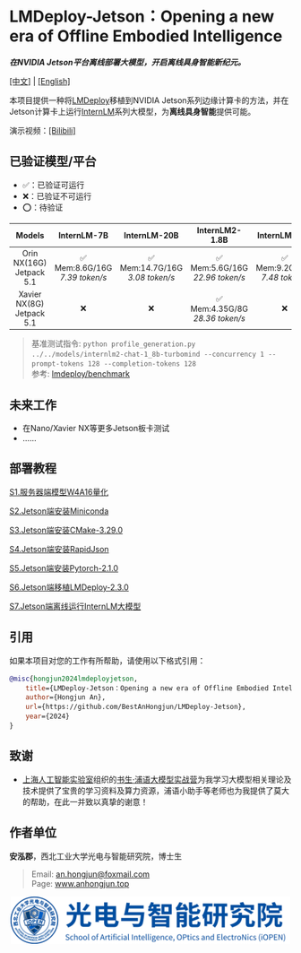 # LMDeploy-Jetson：Opening a new era of Offline Embodied Intelligence

***在NVIDIA Jetson平台离线部署大模型，开启离线具身智能新纪元。***

[[中文]](./README_zh.md) | [[English]](./README.md)

本项目提供一种将[LMDeploy](https://github.com/InternLM/lmdeploy)移植到NVIDIA Jetson系列边缘计算卡的方法，并在Jetson计算卡上运行[InternLM](https://github.com/InternLM/InternLM)系列大模型，为**离线具身智能**提供可能。

演示视频：[[Bilibili]](https://www.bilibili.com/video/BV1iC411x76Q/)

## 已验证模型/平台

* ✅：已验证可运行
* ❌：已验证不可运行
* ⭕️：待验证

|Models|InternLM-7B|InternLM-20B|InternLM2-1.8B|InternLM2-7B|InternLM2-20B|
|:-:|:-:|:-:|:-:|:-:|:-:|
|Orin NX(16G)<br>Jetpack 5.1|✅<br>Mem:8.6G/16G<br>*7.39 token/s*|✅<br>Mem:14.7G/16G<br>*3.08 token/s*|✅<br>Mem:5.6G/16G<br>*22.96 token/s*|✅<br>Mem:9.2G/16G<br>*7.48 token/s*|✅<br>Mem:14.8G/16G<br>*3.19 token/s*|
|Xavier NX(8G)<br>Jetpack 5.1|❌|❌|✅<br>Mem:4.35G/8G<br>*28.36 token/s*|❌|❌|

> 基准测试指令: ```python profile_generation.py ../../models/internlm2-chat-1_8b-turbomind --concurrency 1 --prompt-tokens 128 --completion-tokens 128``` \
> 参考: [lmdeploy/benchmark](https://github.com/InternLM/lmdeploy/blob/main/benchmark/README.md)

## 未来工作
* 在Nano/Xavier NX等更多Jetson板卡测试
* ……

## 部署教程
[S1.服务器端模型W4A16量化](./zh/s1.md)

[S2.Jetson端安装Miniconda](./zh/s2.md)

[S3.Jetson端安装CMake-3.29.0](./zh/s3.md)

[S4.Jetson端安装RapidJson](./zh/s4.md)

[S5.Jetson端安装Pytorch-2.1.0](./zh/s5.md)

[S6.Jetson端移植LMDeploy-2.3.0](./zh/s6.md)

[S7.Jetson端离线运行InternLM大模型](./zh/s7.md)


## 引用

如果本项目对您的工作有所帮助，请使用以下格式引用：

```bibtex
@misc{hongjun2024lmdeployjetson,
    title={LMDeploy-Jetson：Opening a new era of Offline Embodied Intelligence},
    author={Hongjun An},
    url={https://github.com/BestAnHongjun/LMDeploy-Jetson},
    year={2024}
}
```

## 致谢

* [上海人工智能实验室](https://www.shlab.org.cn/)组织的[书生·浦语大模型实战营](https://github.com/InternLM/tutorial/)为我学习大模型相关理论及技术提供了宝贵的学习资料及算力资源，浦语小助手等老师也为我提供了莫大的帮助，在此一并致以真挚的谢意！

## 作者单位

**安泓郡**，西北工业大学光电与智能研究院，博士生
> Email: an.hongjun@foxmail.com \
> Page: www.anhongjun.top

<div align="center">
<img src="./attach/logo.jpg" width="500px">
</div>